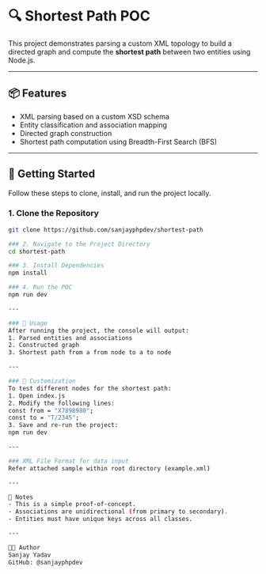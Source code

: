 # 🔍 Shortest Path POC

This project demonstrates parsing a custom XML topology to build a directed graph and compute the **shortest path** between two entities using Node.js.

---

## 📦 Features

- XML parsing based on a custom XSD schema
- Entity classification and association mapping
- Directed graph construction
- Shortest path computation using Breadth-First Search (BFS)

---

## 🚀 Getting Started

Follow these steps to clone, install, and run the project locally.

### 1. Clone the Repository

```bash
git clone https://github.com/sanjayphpdev/shortest-path

### 2. Navigate to the Project Directory
cd shortest-path

### 3. Install Dependencies
npm install

### 4. Run the POC
npm run dev

---

### 🧪 Usage
After running the project, the console will output:
1. Parsed entities and associations
2. Constructed graph
3. Shortest path from a from node to a to node

---

### 🔁 Customization
To test different nodes for the shortest path:
1. Open index.js
2. Modify the following lines:
const from = "X7898980";
const to = "T/2345";
3. Save and re-run the project:
npm run dev

---

### XML File Format for data input
Refer attached sample within root directory (example.xml)

---

📌 Notes
- This is a simple proof-of-concept.
- Associations are unidirectional (from primary to secondary).
- Entities must have unique keys across all classes.

---

👨‍💻 Author
Sanjay Yadav
GitHub: @sanjayphpdev
